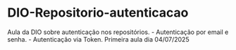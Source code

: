 # DIO-Repositorio-autenticacao
Aula da DIO sobre autenticação nos repositórios.
	- Autenticação por email e senha.
	- Autenticação via Token.
Primeira aula dia 04/07/2025
